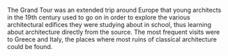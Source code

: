 ---
---

The Grand Tour was an extended trip around Europe that young architects in the 19th century used to go on in order to explore the various architectural edifices they were studying about in school, thus learning about architecture directly from the source. The most frequent visits were to Greece and Italy, the places where most ruins of classical architecture could be found.